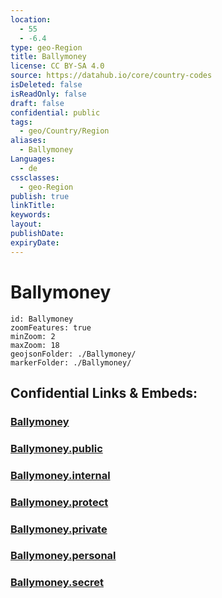 ```yaml
---
location:
  - 55
  - -6.4
type: geo-Region
title: Ballymoney
license: CC BY-SA 4.0
source: https://datahub.io/core/country-codes
isDeleted: false
isReadOnly: false
draft: false
confidential: public
tags:
  - geo/Country/Region
aliases:
  - Ballymoney
Languages:
  - de
cssclasses:
  - geo-Region
publish: true
linkTitle:
keywords:
layout:
publishDate:
expiryDate:
---
```


# Ballymoney

```leaflet
id: Ballymoney
zoomFeatures: true 
minZoom: 2 
maxZoom: 18
geojsonFolder: ./Ballymoney/
markerFolder: ./Ballymoney/
```


## Confidential Links & Embeds: 

### [Ballymoney](/_Standards/Earth/Continent/Europe/Europe~North/UK/Ireland~North/counties~Ireland~North/Ballymoney.md) 

### [Ballymoney.public](/_public/Earth/Continent/Europe/Europe~North/UK/Ireland~North/counties~Ireland~North/Ballymoney.public.md) 

### [Ballymoney.internal](/_internal/Earth/Continent/Europe/Europe~North/UK/Ireland~North/counties~Ireland~North/Ballymoney.internal.md) 

### [Ballymoney.protect](/_protect/Earth/Continent/Europe/Europe~North/UK/Ireland~North/counties~Ireland~North/Ballymoney.protect.md) 

### [Ballymoney.private](/_private/Earth/Continent/Europe/Europe~North/UK/Ireland~North/counties~Ireland~North/Ballymoney.private.md) 

### [Ballymoney.personal](/_personal/Earth/Continent/Europe/Europe~North/UK/Ireland~North/counties~Ireland~North/Ballymoney.personal.md) 

### [Ballymoney.secret](/_secret/Earth/Continent/Europe/Europe~North/UK/Ireland~North/counties~Ireland~North/Ballymoney.secret.md)

